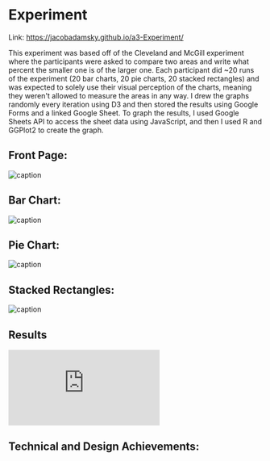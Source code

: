 # Experiment
Link: https://jacobadamsky.github.io/a3-Experiment/

This experiment was based off of the Cleveland and McGill experiment where the participants were asked to compare two areas and write what percent
the smaller one is of the larger one. Each participant did ~20 runs of the experiment (20 bar charts, 20 pie charts, 20 stacked rectangles) and was
expected to solely use their visual perception of the charts, meaning they weren't allowed to measure the areas in any way. I drew the graphs randomly
every iteration using D3 and then stored the results using Google Forms and a linked Google Sheet. To graph the results, I used Google Sheets API to
access the sheet data using JavaScript, and then I used R and GGPlot2 to create the graph.

## Front Page:
![caption](https://raw.githubusercontent.com/jacobadamsky/a3-Experiment/main/img/frontpage.PNG)

## Bar Chart:
![caption](https://raw.githubusercontent.com/jacobadamsky/a3-Experiment/main/img/barchart.PNG)

## Pie Chart:
![caption](https://raw.githubusercontent.com/jacobadamsky/a3-Experiment/main/img/piechart.PNG)

## Stacked Rectangles:
![caption](https://raw.githubusercontent.com/jacobadamsky/a3-Experiment/main/img/stackedrectangles.PNG)

## Results
![caption](https://jacobadamsky.github.io/a3-Experiment/img/results.html)

## Technical and Design Achievements:
